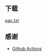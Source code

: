 ## 下载

<a href="https://github.com/brinkqiang/dmpac-auto-gen/blob/master/pac.txt" download>pac.txt</a>

## 感谢

- [Github Actions](https://github.com/features/actions)
